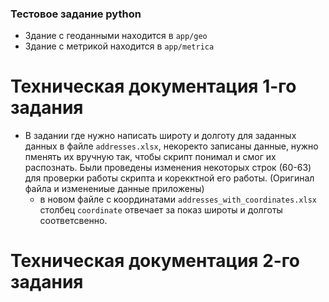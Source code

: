 ### Тестовое задание python

- Здание с геоданными находится в `app/geo`
- Здание с метрикой находится в `app/metrica`

#  Техническая документация 1-го задания
- В задании где нужно написать широту и долготу для заданных данных в файле `addresses.xlsx`, некоректо записаны данные, нужно пменять их вручную так, чтобы скрипт понимал и смог их распознать. Были проведены изменения некоторых строк (60-63) для проверки работы скрипта и корекктной его работы. (Оригинал файла и изменениые данные приложены)
	 - в новом файле с координатами `addresses_with_coordinates.xlsx` столбец `coordinate` отвечает за показ широты и долготы соответсвенно. 

#  Техническая документация 2-го задания
